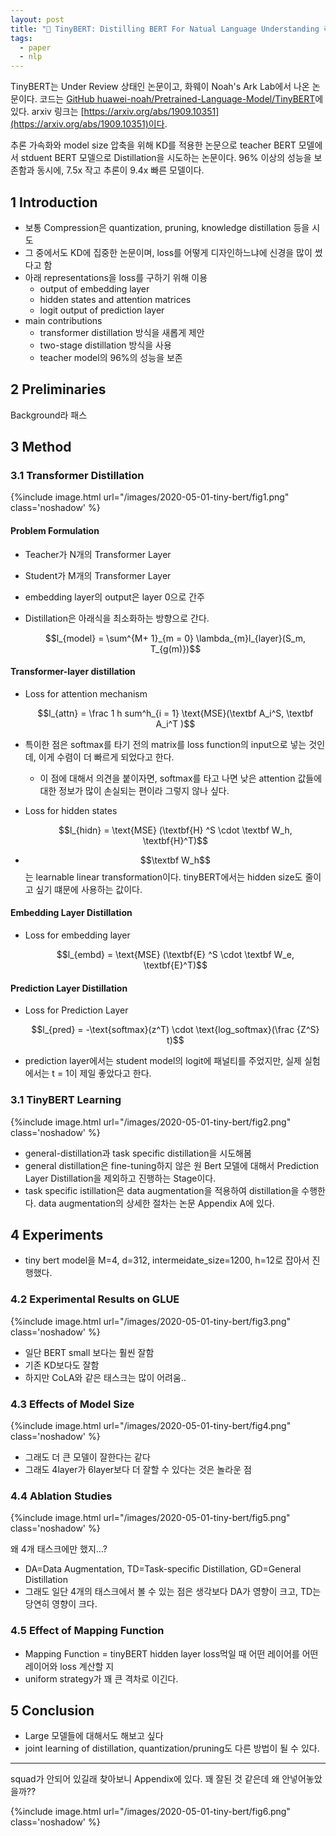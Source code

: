 ```yaml
---
layout: post
title: "📃 TinyBERT: Distilling BERT For Natual Language Understanding 리뷰"
tags:
  - paper
  - nlp
---
```


TinyBERT는 Under Review 상태인 논문이고, 화웨이 Noah's Ark Lab에서 나온 논문이다. 코드는 [GitHub huawei-noah/Pretrained-Language-Model/TinyBERT](https://github.com/huawei-noah/Pretrained-Language-Model/tree/master/TinyBERT)에 있다. arxiv 링크는 [https://arxiv.org/abs/1909.10351](https://arxiv.org/abs/1909.10351)이다.

추론 가속화와 model size 압축을 위해 KD를 적용한 논문으로 teacher BERT 모델에서 stduent BERT 모델으로 Distillation을 시도하는 논문이다. 96% 이상의 성능을 보존함과 동시에, 7.5x 작고 추론이 9.4x 빠른 모델이다.

## 1 Introduction

* 보통 Compression은 quantization, pruning, knowledge distillation 등을 시도
* 그 중에서도 KD에 집중한 논문이며, loss를 어떻게 디자인하느냐에 신경을 많이 썼다고 함
* 아래 representations을 loss를 구하기 위해 이용
  * output of embedding layer
  * hidden states and attention matrices
  * logit output of prediction layer
* main contributions
  * transformer distillation 방식을 새롭게 제안
  * two-stage distillation 방식을 사용
  * teacher model의 96%의 성능을 보존

## 2 Preliminaries

Background라 패스

## 3 Method

### 3.1 Transformer Distillation

{%include image.html url="/images/2020-05-01-tiny-bert/fig1.png" class='noshadow' %}

#### Problem Formulation

* Teacher가 N개의 Transformer Layer
* Student가 M개의 Transformer Layer
* embedding layer의 output은 layer 0으로 간주
* Distillation은 아래식을 최소화하는 방향으로 간다.

  $$l_{model} = \sum^{M+ 1}_{m = 0} \lambda_{m}l_{layer}(S_m, T_{g(m)})$$

#### Transformer-layer distillation

* Loss for attention mechanism

  $$l_{attn} = \frac 1 h sum^h_{i = 1} \text{MSE}(\textbf A_i^S, \textbf A_i^T )$$

* 특이한 점은 softmax를 타기 전의 matrix를 loss function의 input으로 넣는 것인데, 이게 수렴이 더 빠르게 되었다고 한다.
  * 이 점에 대해서 의견을 붙이자면, softmax를 타고 나면 낮은 attention 값들에 대한 정보가 많이 손실되는 편이라 그렇지 않나 싶다.
* Loss for hidden states

  $$l_{hidn} = \text{MSE} (\textbf{H} ^S \cdot \textbf W_h, \textbf{H}^T)$$

* $$\textbf W_h$$는 learnable linear transformation이다. tinyBERT에서는 hidden size도 줄이고 싶기 떄문에 사용하는 값이다.

#### Embedding Layer Distillation

* Loss for embedding layer

  $$l_{embd} = \text{MSE} (\textbf{E} ^S \cdot \textbf W_e, \textbf{E}^T)$$

#### Prediction Layer Distillation

* Loss for Prediction Layer

  $$l_{pred} = -\text{softmax}(z^T) \cdot \text{log_softmax}(\frac {Z^S} t)$$

* prediction layer에서는 student model의 logit에 패널티를 주었지만, 실제 실험에서는 t = 1이 제일 좋았다고 한다.

### 3.1 TinyBERT Learning

{%include image.html url="/images/2020-05-01-tiny-bert/fig2.png" class='noshadow' %}

* general-distillation과 task specific distillation을 시도해봄
* general distillation은 fine-tuning하지 않은 원 Bert 모델에 대해서 Prediction Layer Distillation을 제외하고 진행하는 Stage이다.
* task specific istillation은 data augmentation을 적용하여 distillation을 수행한다. data augmentation의 상세한 절차는 논문 Appendix A에 있다.

## 4 Experiments

* tiny bert model을 M=4, d=312, intermeidate_size=1200, h=12로 잡아서 진행했다.

### 4.2 Experimental Results on GLUE

{%include image.html url="/images/2020-05-01-tiny-bert/fig3.png" class='noshadow' %}

* 일단 BERT small 보다는 훨씬 잘함
* 기존 KD보다도 잘함
* 하지만 CoLA와 같은 태스크는 많이 어려움..

### 4.3 Effects of Model Size

{%include image.html url="/images/2020-05-01-tiny-bert/fig4.png" class='noshadow' %}

* 그래도 더 큰 모델이 잘한다는 같다
* 그래도 4layer가 6layer보다 더 잘할 수 있다는 것은 놀라운 점

### 4.4 Ablation Studies

{%include image.html url="/images/2020-05-01-tiny-bert/fig5.png" class='noshadow' %}

왜 4개 태스크에만 했지...?

* DA=Data Augmentation, TD=Task-specific Distillation, GD=General Distillation
* 그래도 일단 4개의 태스크에서 볼 수 있는 점은 생각보다 DA가 영향이 크고, TD는 당연히 영향이 크다.

### 4.5 Effect of Mapping Function

* Mapping Function = tinyBERT hidden layer loss먹일 때 어떤 레이어를 어떤 레이어와 loss 계산할 지
* uniform strategy가 꽤 큰 격차로 이긴다.

## 5 Conclusion

* Large 모델들에 대해서도 해보고 싶다
* joint learning of distillation, quantization/pruning도 다른 방법이 될 수 있다.

---

squad가 안되어 있길래 찾아보니 Appendix에 있다. 꽤 잘된 것 같은데 왜 안넣어놓았을까??

{%include image.html url="/images/2020-05-01-tiny-bert/fig6.png" class='noshadow' %}
